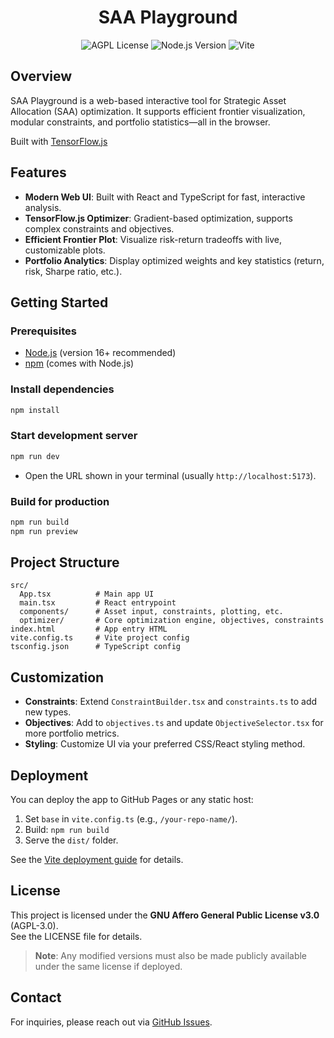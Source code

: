<div align="center">

# SAA Playground

![AGPL License](https://img.shields.io/badge/license-AGPL-green)
![Node.js Version](https://img.shields.io/badge/node-%3E%3D16.0-blue)
![Vite](https://img.shields.io/badge/built%20with-vite-646CFF)

</div>

## Overview

SAA Playground is a web-based interactive tool for Strategic Asset Allocation (SAA) optimization. It supports efficient frontier visualization, modular constraints, and portfolio statistics—all in the browser.

Built with [TensorFlow.js](https://www.tensorflow.org/js)

## Features

- **Modern Web UI**: Built with React and TypeScript for fast, interactive analysis.
- **TensorFlow.js Optimizer**: Gradient-based optimization, supports complex constraints and objectives.
- **Efficient Frontier Plot**: Visualize risk-return tradeoffs with live, customizable plots.
- **Portfolio Analytics**: Display optimized weights and key statistics (return, risk, Sharpe ratio, etc.).


## Getting Started

### Prerequisites

- [Node.js](https://nodejs.org/) (version 16+ recommended)
- [npm](https://www.npmjs.com/) (comes with Node.js)

### Install dependencies

```sh
npm install
```

### Start development server

```sh
npm run dev
```

- Open the URL shown in your terminal (usually `http://localhost:5173`).

### Build for production

```sh
npm run build
npm run preview
```


## Project Structure

```
src/
  App.tsx          # Main app UI
  main.tsx         # React entrypoint
  components/      # Asset input, constraints, plotting, etc.
  optimizer/       # Core optimization engine, objectives, constraints
index.html         # App entry HTML
vite.config.ts     # Vite project config
tsconfig.json      # TypeScript config
```

## Customization

- **Constraints**: Extend `ConstraintBuilder.tsx` and `constraints.ts` to add new types.
- **Objectives**: Add to `objectives.ts` and update `ObjectiveSelector.tsx` for more portfolio metrics.
- **Styling**: Customize UI via your preferred CSS/React styling method.

## Deployment

You can deploy the app to GitHub Pages or any static host:

1. Set `base` in `vite.config.ts` (e.g., `/your-repo-name/`).
2. Build: `npm run build`
3. Serve the `dist/` folder.

See the [Vite deployment guide](https://vitejs.dev/guide/static-deploy.html) for details.


## License

This project is licensed under the <b>GNU Affero General Public License v3.0</b> (AGPL-3.0).  
See the LICENSE file for details.

<blockquote>
    <b>Note</b>: Any modified versions must also be made publicly available under the same license if deployed.
</blockquote>

## Contact

For inquiries, please reach out via <a href="https://github.com/niyangbai/enhanced_shap/issues">GitHub Issues</a>.